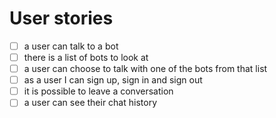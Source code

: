 # User stories

- [ ] a user can talk to a bot
- [ ] there is a list of bots to look at
- [ ] a user can choose to talk with one of the bots from that list
- [ ] as a user I can sign up, sign in and sign out
- [ ] it is possible to leave a conversation
- [ ] a user can see their chat history